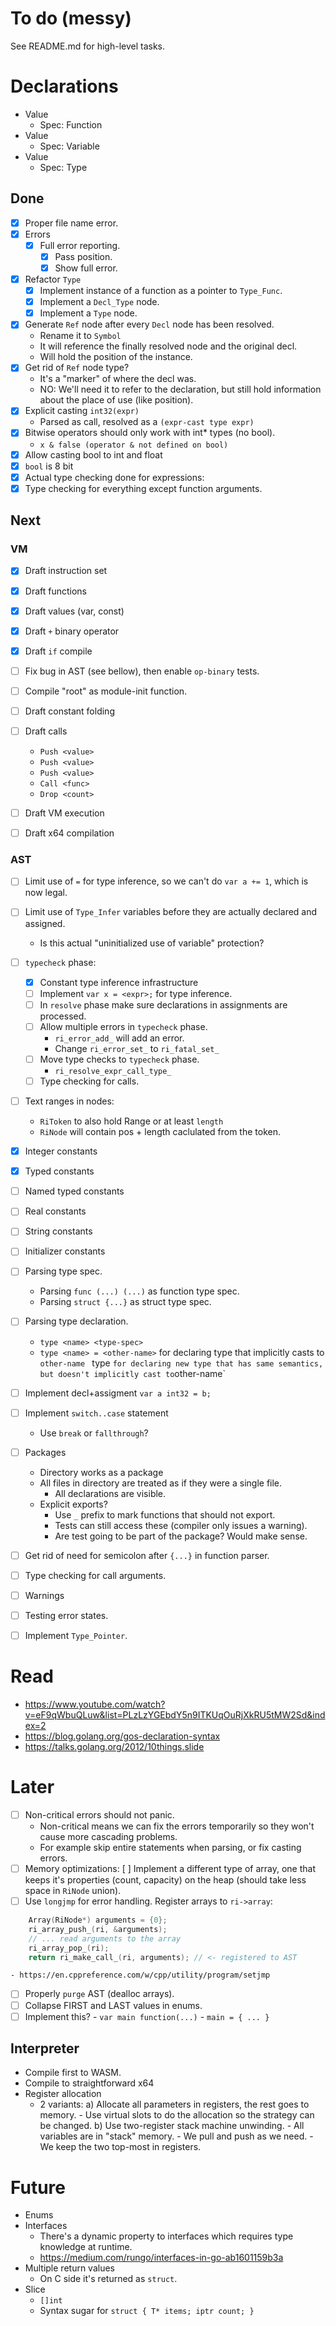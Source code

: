 # To do (messy)

See README.md for high-level tasks.

# Declarations

- Value
    - Spec: Function
- Value
    - Spec: Variable
- Value
    - Spec: Type



## Done

- [x] Proper file name error.
- [x] Errors
    - [x] Full error reporting.
        - [x] Pass position.
        - [x] Show full error.
- [x] Refactor `Type`
    - [x] Implement instance of a function as a pointer to `Type_Func`.
    - [x] Implement a `Decl_Type` node.
    - [x] Implement a `Type` node.
- [x] Generate `Ref` node after every `Decl` node has been resolved.
    - Rename it to `Symbol`
    - It will reference the finally resolved node and the original decl.
    - Will hold the position of the instance.
- [x] Get rid of `Ref` node type?
    - It's a "marker" of where the decl was.
    - NO: We'll need it to refer to the declaration, but still hold information about the place of use (like position).
- [x] Explicit casting `int32(expr)`
    - Parsed as call, resolved as a `(expr-cast type expr)`
- [x] Bitwise operators should only work with int* types (no bool).
    - `x & false (operator & not defined on bool)`
- [x] Allow casting bool to int and float
- [x] `bool` is 8 bit
- [x] Actual type checking done for expressions:
- [x] Type checking for everything except function arguments.

## Next

### VM

- [x] Draft instruction set
- [x] Draft functions
- [x] Draft values (var, const)
- [x] Draft `+` binary operator
- [x] Draft `if` compile

- [ ] Fix bug in AST (see bellow), then enable `op-binary` tests.
- [ ] Compile "root" as module-init function.
- [ ] Draft constant folding
- [ ] Draft calls
    - `Push <value>`
    - `Push <value>`
    - `Push <value>`
    - `Call <func>`
    - `Drop <count>`
- [ ] Draft VM execution
- [ ] Draft x64 compilation

### AST

- [ ] Limit use of `=` for type inference, so we can't do `var a += 1`, which is now legal.
- [ ] Limit use of `Type_Infer` variables before they are actually declared and assigned.
    - Is this actual "uninitialized use of variable" protection?
- [ ] `typecheck` phase:
    - [x] Constant type inference infrastructure
    - [ ] Implement `var x = <expr>;` for type inference.
    - [ ] In `resolve` phase make sure declarations in assignments are processed.
    - [ ] Allow multiple errors in `typecheck` phase.
        - `ri_error_add_` will add an error.
        - Change `ri_error_set_` to `ri_fatal_set_`
    - [ ] Move type checks to `typecheck` phase.
        - `ri_resolve_expr_call_type_`
    - [ ] Type checking for calls.
- [ ] Text ranges in nodes:
    - `RiToken` to also hold Range or at least `length`
    - `RiNode` will contain pos + length caclulated from the token.
- [x] Integer constants
- [x] Typed constants
- [ ] Named typed constants
- [ ] Real constants
- [ ] String constants
- [ ] Initializer constants

- [ ] Parsing type spec.
    - Parsing `func (...) (...)` as function type spec.
    - Parsing `struct {...}` as struct type spec.
- [ ] Parsing type declaration.
    - `type <name> <type-spec>`
    - `type <name> = <other-name>` for declaring type that implicitly casts to `other-name`
    ` `type <name> <other-name>` for declaring new type that has same semantics, but doesn't implicitly cast to `other-name`
- [ ] Implement decl+assigment `var a int32 = b;`
- [ ] Implement `switch..case` statement
    - Use `break` or `fallthrough`?

- [ ] Packages
    - Directory works as a package
    - All files in directory are treated as if they were a single file.
        - All declarations are visible.
    - Explicit exports?
        - Use `_` prefix to mark functions that should not export.
        - Tests can still access these (compiler only issues a warning).
        - Are test going to be part of the package? Would make sense.
- [ ] Get rid of need for semicolon after `{...}` in function parser.
- [ ] Type checking for call arguments.
- [ ] Warnings

- [ ] Testing error states.
- [ ] Implement `Type_Pointer`.

# Read

- https://www.youtube.com/watch?v=eF9qWbuQLuw&list=PLzLzYGEbdY5n9ITKUqOuRjXkRU5tMW2Sd&index=2
- https://blog.golang.org/gos-declaration-syntax
- https://talks.golang.org/2012/10things.slide

# Later

- [ ] Non-critical errors should not panic.
    - Non-critical means we can fix the errors temporarily so they won't cause more cascading problems.
    - For example skip entire statements when parsing, or fix casting errors.
- [ ] Memory optimizations:
    [ ] Implement a different type of array, one that keeps it's properties (count, capacity) on the heap (should take less space in `RiNode` union).
- [ ] Use `longjmp` for error handling. Register arrays to `ri->array`:
```c
    Array(RiNode*) arguments = {0};
    ri_array_push_(ri, &arguments);
    // ... read arguments to the array
    ri_array_pop_(ri);
    return ri_make_call_(ri, arguments); // <- registered to AST
```
    - https://en.cppreference.com/w/cpp/utility/program/setjmp
- [ ] Properly `purge` AST (dealloc arrays).
- [ ] Collapse FIRST and LAST values in enums.
- [ ] Implement this?
        - `var main function(...)`
        - `main = { ... }`

## Interpreter

- Compile first to WASM.
- Compile to straightforward x64
- Register allocation
    - 2 variants:
        a) Allocate all parameters in registers, the rest goes to memory.
            - Use virtual slots to do the allocation so the strategy can be changed.
        b) Use two-register stack machine unwinding.
            - All variables are in "stack" memory.
            - We pull and push as we need.
            - We keep the two top-most in registers.

# Future

- Enums
- Interfaces
    - There's a dynamic property to interfaces which requires type knowledge at runtime.
    - https://medium.com/rungo/interfaces-in-go-ab1601159b3a
- Multiple return values
    - On C side it's returned as `struct`.
- Slice
    - `[]int`
    - Syntax sugar for `struct { T* items; iptr count; }`
